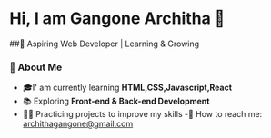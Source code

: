 # Hi, I am Gangone Architha 👋
##🌱 Aspiring Web Developer | Learning & Growing
### 🚀 About Me
 - 🎓I' am currently learning **HTML,CSS,Javascript,React**
 - 📚 Exploring **Front-end & Back-end Development**
 - 👩‍💻 Practicing projects to improve my skills
 -📩 How to reach me:
  archithagangone@gmail.com
